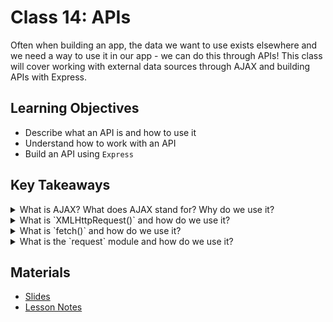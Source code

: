 # Class 14: APIs
Often when building an app, the data we want to use exists elsewhere and
we need a way to use it in our app - we can do this through APIs! This
class will cover working with external data sources through AJAX and
building APIs with Express.

## Learning Objectives
- Describe what an API is and how to use it
- Understand how to work with an API
- Build an API using `Express`

## Key Takeaways
<details>
  <summary>What is AJAX? What does AJAX stand for? Why do we
  use it?</summary>

  AJAX stands for Asynchronous JavaScript and XML.

  We use AJAX to make requests to a server without making a page refresh, so it's a way for us to communicate with another server( to get data).
</details>

<details>
  <summary>What is `XMLHttpRequest()` and how do we use it?</summary>

  `XMLHttpRequest()` is one client side implementation of AJAX.

  There are 4 steps to making a request with `XMLHttpRequest()`:

  1. Create an instance of the `XMLHttpRequest()` class:
  ```
    let request = new XMLHttpRequest()
  ```

  2. Add an event listener to our request:
  ```
    request.onreadystatechange = () => {
      if ( request.readyState === 4 ) {
        let response = JSON.parse( request.response )
        console.log( response )
      }
    }
  ```

  or

  ```
    request.addEventListener('load', () => {
      let response = JSON.parse( request.response )
      console.log( response )
    })
  ```

  3. Open our request:
  ```
    request.open('GET', 'http://pokeapi.com/')
  ```

  4. Send our request:
  ```
    request.send()
  ```

</details>

<details>
  <summary>What is `fetch()` and how do we use it?</summary>

  `fetch()` is a second client-side implementation of AJAX. It is newer and not as widely supported (i.e. no IE).

  To make a request using `fetch()`, you just do the following:
  ```
    fetch('http://pokeapi.com/')
      .then( response => {
        return response.json()
      })
      .then( json => {
        console.log( json )
      })
  ```
</details>

<details>
  <summary>What is the `request` module and how do we use it?</summary>

  `request` is a module on NPM that makes it easier to make AJAX requests from the server.

  Once we've installed it with NPM, we can use it like so:
  ```
    const request = require('request')

    request.get('http://pokedexapi.com', ( err, response, body ) {
      let data = JSON.parse( body )
      console.log( data )
    })
  ```
</details>

## Materials
- [Slides](https://ga-students.github.io/JS-DC/14-apis)
- [Lesson Notes](14-apis/lesson_plan.md)


